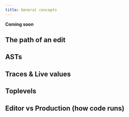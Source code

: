 ```yaml
---
title: General concepts
---
```


**Coming soon**

## The path of an edit

## ASTs

## Traces & Live values

## Toplevels

## Editor vs Production (how code runs)
